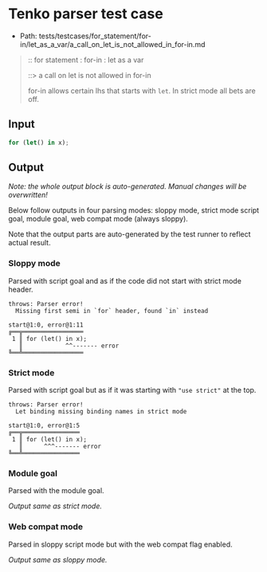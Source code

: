 # Tenko parser test case

- Path: tests/testcases/for_statement/for-in/let_as_a_var/a_call_on_let_is_not_allowed_in_for-in.md

> :: for statement : for-in : let as a var
>
> ::> a call on let is not allowed in for-in
>
> for-in allows certain lhs that starts with `let`. In strict mode all bets are off.

## Input

`````js
for (let() in x);
`````

## Output

_Note: the whole output block is auto-generated. Manual changes will be overwritten!_

Below follow outputs in four parsing modes: sloppy mode, strict mode script goal, module goal, web compat mode (always sloppy).

Note that the output parts are auto-generated by the test runner to reflect actual result.

### Sloppy mode

Parsed with script goal and as if the code did not start with strict mode header.

`````
throws: Parser error!
  Missing first semi in `for` header, found `in` instead

start@1:0, error@1:11
╔══╦═════════════════
 1 ║ for (let() in x);
   ║            ^^------- error
╚══╩═════════════════

`````

### Strict mode

Parsed with script goal but as if it was starting with `"use strict"` at the top.

`````
throws: Parser error!
  Let binding missing binding names in strict mode

start@1:0, error@1:5
╔══╦════════════════
 1 ║ for (let() in x);
   ║      ^^^------- error
╚══╩════════════════

`````


### Module goal

Parsed with the module goal.

_Output same as strict mode._

### Web compat mode

Parsed in sloppy script mode but with the web compat flag enabled.

_Output same as sloppy mode._
